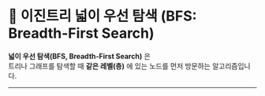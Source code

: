 # 🌳 이진트리 넓이 우선 탐색 (BFS: Breadth-First Search)

**넓이 우선 탐색(BFS, Breadth-First Search)** 은  
트리나 그래프를 탐색할 때 **같은 레벨(층)** 에 있는 노드를 먼저 방문하는 알고리즘입니다.

---